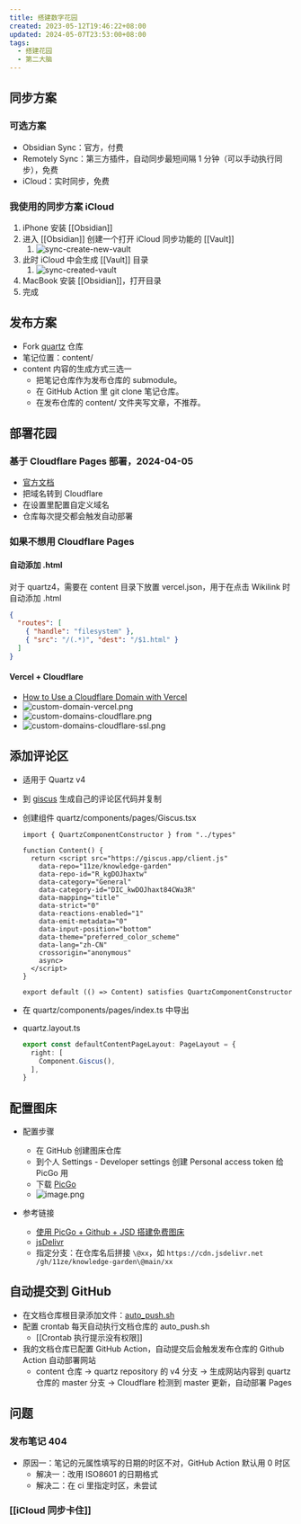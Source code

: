 ```yaml
---
title: 搭建数字花园
created: 2023-05-12T19:46:22+08:00
updated: 2024-05-07T23:53:00+08:00
tags:
  - 搭建花园
  - 第二大脑
---
```


## 同步方案

### 可选方案

- Obsidian Sync：官方，付费
- Remotely Sync：第三方插件，自动同步最短间隔 1 分钟（可以手动执行同步），免费
- iCloud：实时同步，免费

### 我使用的同步方案 iCloud

1. iPhone 安装 [[Obsidian]]
2. 进入 [[Obsidian]] 创建一个打开 iCloud 同步功能的 [[Vault]]
   1. ![sync-create-new-vault](https://cdn.jsdelivr.net/gh/11ze/static/images/sync-create-new-vault.png)
3. 此时 iCloud 中会生成 [[Vault]] 目录
   1. ![sync-created-vault](https://cdn.jsdelivr.net/gh/11ze/static/images/sync-created-vault.png)
4. MacBook 安装 [[Obsidian]]，打开目录
5. 完成

## 发布方案

- Fork [quartz](https://github.com/jackyzha0/quartz) 仓库
- 笔记位置：content/
- content 内容的生成方式三选一
  - 把笔记仓库作为发布仓库的 submodule。
  - 在 GitHub Action 里 git clone 笔记仓库。
  - 在发布仓库的 content/ 文件夹写文章，不推荐。

## 部署花园

### 基于 Cloudflare Pages 部署，2024-04-05

- [官方文档](https://developers.cloudflare.com/pages/framework-guides/deploy-anything/)
- 把域名转到 Cloudflare
- 在设置里配置自定义域名
- 仓库每次提交都会触发自动部署

### 如果不想用 Cloudflare Pages

#### 自动添加 .html

对于 quartz4，需要在 content 目录下放置 vercel.json，用于在点击 Wikilink 时自动添加 .html

```json
{
  "routes": [
    { "handle": "filesystem" },
    { "src": "/(.*)", "dest": "/$1.html" }
  ]
}
```

#### Vercel + Cloudflare

- [How to Use a Cloudflare Domain with Vercel](https://vercel.com/guides/using-cloudflare-with-vercel)
- ![custom-domain-vercel.png](https://cdn.jsdelivr.net/gh/11ze/static/images/custom-domain-vercel.png)
- ![custom-domains-cloudflare.png](https://cdn.jsdelivr.net/gh/11ze/static/images/custom-domains-cloudflare.png)
- ![custom-domains-cloudflare-ssl.png](https://cdn.jsdelivr.net/gh/11ze/static/images/custom-domains-cloudflare-ssl.png)

## 添加评论区

- 适用于 Quartz v4
- 到 [giscus](https://giscus.app/zh-CN) 生成自己的评论区代码并复制
- 创建组件 quartz/components/pages/Giscus.tsx

    ```JSX
    import { QuartzComponentConstructor } from "../types"

    function Content() {
      return <script src="https://giscus.app/client.js"
        data-repo="11ze/knowledge-garden"
        data-repo-id="R_kgDOJhaxtw"
        data-category="General"
        data-category-id="DIC_kwDOJhaxt84CWa3R"
        data-mapping="title"
        data-strict="0"
        data-reactions-enabled="1"
        data-emit-metadata="0"
        data-input-position="bottom"
        data-theme="preferred_color_scheme"
        data-lang="zh-CN"
        crossorigin="anonymous"
        async>
      </script>
    }

    export default (() => Content) satisfies QuartzComponentConstructor

    ```

- 在 quartz/components/pages/index.ts 中导出
- quartz.layout.ts

  ```TypeScript
  export const defaultContentPageLayout: PageLayout = {
    right: [
      Component.Giscus(),
    ],
  }
  ```

## 配置图床

- 配置步骤
  - 在 GitHub 创建图床仓库
  - 到个人 Settings - Developer settings 创建 Personal access token 给 PicGo 用
  - 下载 [PicGo](https://picgo.github.io/PicGo-Doc/zh/)
  - ![image.png](https://cdn.jsdelivr.net/gh/11ze/static/images/picgo-github-config.png)

- 参考链接
  - [使用 PicGo + Github + JSD 搭建免费图床](https://asuka4every.top/build-your-own-img-host/)
  - [jsDelivr](https://www.jsdelivr.com/)
  - 指定分支：在仓库名后拼接 `\@xx`，如 `https://cdn.jsdelivr.net /gh/11ze/knowledge-garden\@main/xx`

## 自动提交到 GitHub

- 在文档仓库根目录添加文件：[auto_push.sh](https://github.com/11ze/knowledge-garden/blob/main/scripts/auto_push.sh)
- 配置 crontab 每天自动执行文档仓库的 auto_push.sh
  - [[Crontab 执行提示没有权限]]
- 我的文档仓库已配置 GitHub Action，自动提交后会触发发布仓库的 Github Action 自动部署网站
  - content 仓库 -> quartz repository 的 v4 分支 -> 生成网站内容到 quartz 仓库的 master 分支 -> Cloudflare 检测到 master 更新，自动部署 Pages

## 问题

### 发布笔记 404

- 原因一：笔记的元属性填写的日期的时区不对，GitHub Action 默认用 0 时区
  - 解决一：改用 ISO8601 的日期格式
  - 解决二：在 ci 里指定时区，未尝试

### [[iCloud 同步卡住]]
